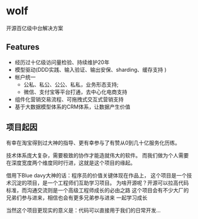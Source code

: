 # wolf
开源百亿级中台解决方案

## Features
* 经历过十亿级访问量检验、持续维护20年
* 模型驱动(DDD实践、输入验证、输出安保、sharding、缓存支持 )
* 帐户统一
    * 公私、私公、公公、私私，业务形态支持; 
    * 微信、支付宝等平台打通，去中心化电商支持
* 组件化营销交易流程、可拖拽式交互式营销支持
* 基于大数据模型体系的CRM体系，让数据产生价值

## 项目起因
有幸在淘宝得到过大神的指导、更有幸参与了有赞从0到几十亿服务化历练。

技术体系庞大复杂，需要极致的协作才能造就伟大的软件。
而我们做为个人需要在深度宽度两个维度同时行进，这就是这个项目的缘起。

借用下Blue davy大神的话：程序员的价值关键体现在作品上，
这个项目是一个技术沉淀的项目，是一个工程师们互助学习项目。
为啥开源呢？开源可以拉高代码标准，而沟通交流则是一个高级工程师成长的必由之路
这个项目会有不少大厂的兄弟们参与进来，相信也会有更多兄弟参与进来
一起学习成长

当然这个项目更现实的意义是：代码可以直接用于我们的日常开发...









